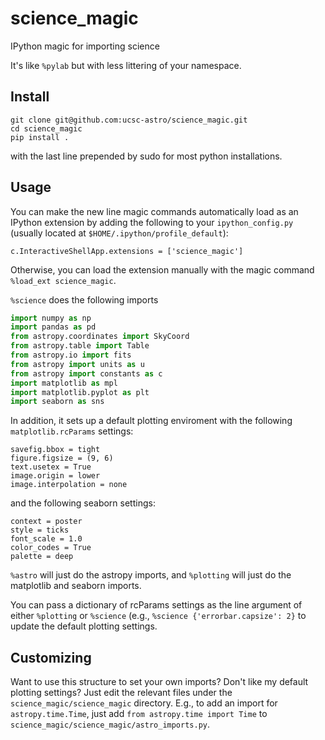 # science_magic
IPython magic for importing science

It's like `%pylab` but with less littering of your namespace.

## Install
```shell
git clone git@github.com:ucsc-astro/science_magic.git
cd science_magic
pip install .
```
with the last line prepended by sudo for most python installations.

## Usage
You can make the new line magic commands automatically load as an IPython extension by adding the following to your `ipython_config.py` (usually located at `$HOME/.ipython/profile_default`):
```
c.InteractiveShellApp.extensions = ['science_magic']
```
Otherwise, you can load the extension manually with the magic command `%load_ext science_magic`.

`%science` does the following imports
```python
import numpy as np
import pandas as pd
from astropy.coordinates import SkyCoord
from astropy.table import Table
from astropy.io import fits
from astropy import units as u
from astropy import constants as c
import matplotlib as mpl
import matplotlib.pyplot as plt
import seaborn as sns
```

In addition, it sets up a default plotting enviroment with the following `matplotlib.rcParams` settings:
```
savefig.bbox = tight
figure.figsize = (9, 6)
text.usetex = True
image.origin = lower
image.interpolation = none
```
and the following seaborn settings:
```
context = poster
style = ticks
font_scale = 1.0
color_codes = True
palette = deep
```

`%astro` will just do the astropy imports, and `%plotting` will just do the matplotlib and seaborn imports.

You can pass a dictionary of rcParams settings as the line argument of either `%plotting` or `%science` (e.g., `%science {'errorbar.capsize': 2}` to update the default plotting settings.

## Customizing
Want to use this structure to set your own imports?  Don't like my default plotting settings? Just edit the relevant files under the `science_magic/science_magic` directory.  E.g., to add an import for `astropy.time.Time`, just add `from astropy.time import Time` to `science_magic/science_magic/astro_imports.py`.

